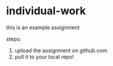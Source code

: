 # individual-work

this is an example assignment

steps:
  1. upload the assignment on github.com
  2. pull it to your local repo!
